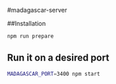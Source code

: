 #madagascar-server

##Installation

```sh
npm run prepare
```

## Run it on a desired port

```sh
MADAGASCAR_PORT=3400 npm start
```
